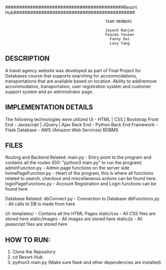 ###########################################Resort Hub############################################

                                                 TEAM MEMBERS 
                                                 
                                                 Jayesh Ranjan
                                                 Feazan Yaseen
                                                   Fanny Dai
                                                   Lucy Yang

DESCRIPTION
-----------
A travel agency website was developed as part of Final Project for Databases course that supports searching for
accommodations, transportations that are available based on location. Ability to add/remove accommodation,
transportation, user registration system and customer support system and an administrator page.


IMPLEMENTATION DETAILS
----------------------
The following technologies were utilized
UI - HTML | CSS | Bootstrap
Front End - Javascript | JQuery | Ajax
Back End - Python
Back End Framework - Flask
Database - AWS (Amazon Web Services) RDBMS

FILES
-----
Routing and Backend Related:
main.py - Entry point to the program and contains all the routes (DO: "python3 main.py" to run the program) 
adminFunction.py - Admin page functions on the server side
homePageFunction.py - Heart of the program, this is where all functions related to search, checkout
                      and miscellaneous actions can be found here. 
loginPageFunctions.py - Account Registration and Login functions can be found here

Database Related:
dbConnect.py - Connection to Database
dbFunctions.py - All calls to DB is made from here

UI:
templates/ - Contains all the HTML Pages
static/css - All CSS files are stored here
static/images - All images are stored here
static/js - All javascript files are stored here


HOW TO RUN:
----------
1) Clone the Repository
2) cd Resort-Hub
3) python3 main.py (Make sure flask and other dependencies are installed)
